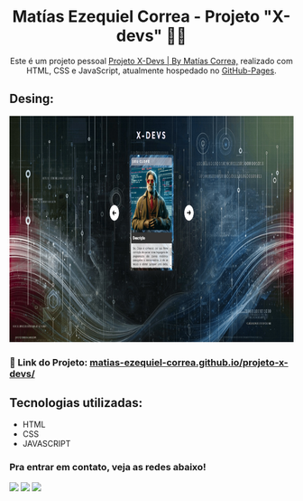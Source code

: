 <h1 align="center">
  Matías Ezequiel Correa - Projeto "X-devs" 👨‍💻
</h1>
<p align="center">
  Este é um projeto pessoal <a href="https://matias-ezequiel-correa.github.io/projeto-x-devs/" target="_blank">Projeto X-Devs | By Matías Correa,</a> realizado com HTML, CSS e JavaScript, atualmente hospedado no <a href="https://github.com/matias-ezequiel-correa">GitHub-Pages</a>.
</p>

## Desing: 
[<p align="center"><img height="400em" src="./src/design/desktop-design.png" alt="Projeto X-devs - Versão Desktop">](https://matias-ezequiel-correa.github.io/projeto-x-devs/)<p>

### 🔗 Link do Projeto: <a href="https://matias-ezequiel-correa.github.io/projeto-x-devs/" target="_blank">matias-ezequiel-correa.github.io/projeto-x-devs/</a>

## Tecnologias utilizadas:

 * HTML
 * CSS
 * JAVASCRIPT

 ### Pra entrar em contato, veja as redes abaixo!
 
<div> 
  <a href="https://instagram.com/maticorrea10" target="_blank"><img src="https://img.shields.io/badge/-Instagram-%23E4405F?style=for-the-badge&logo=instagram&logoColor=white" target="_blank"></a>
  <a href = "https://matiasecorrea19@gmail.com"><img src="https://img.shields.io/badge/-Gmail-%23333?style=for-the-badge&logo=gmail&logoColor=white" target="_blank"></a>
  <a href="https://www.linkedin.com/in/matías-ezequiel-correa" target="_blank"><img src="https://img.shields.io/badge/-LinkedIn-%230077B5?style=for-the-badge&logo=linkedin&logoColor=white" target="_blank"></a> 
</div>

